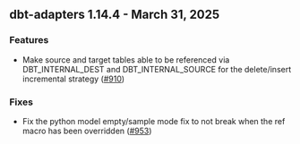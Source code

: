 ## dbt-adapters 1.14.4 - March 31, 2025

### Features

- Make source and target tables able to be referenced via DBT_INTERNAL_DEST and DBT_INTERNAL_SOURCE for the delete/insert incremental strategy ([#910](https://github.com/dbt-labs/dbt-adapters/issues/910))

### Fixes

- Fix the python model empty/sample mode fix to not break when the ref macro has been overridden ([#953](https://github.com/dbt-labs/dbt-adapters/issues/953))

